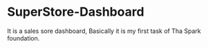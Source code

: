 # SuperStore-Dashboard
It is a sales sore dashboard, Basically it is my first task of Tha Spark foundation.
